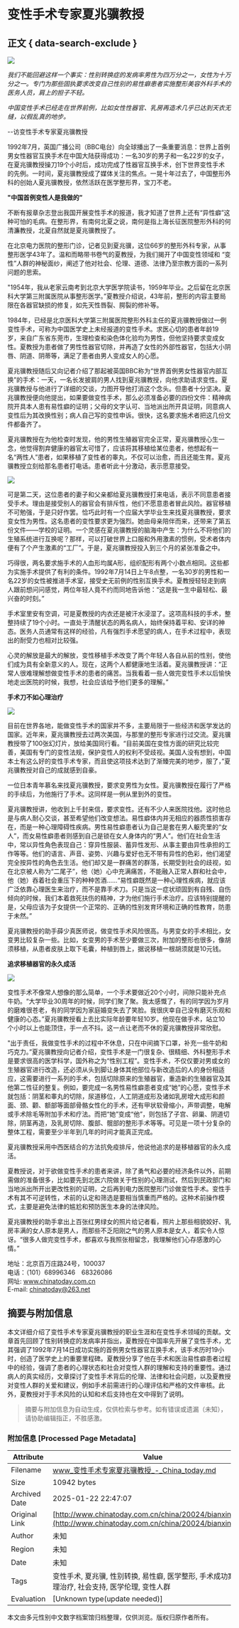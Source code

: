 # 变性手术专家夏兆骥教授

## 正文 { data-search-exclude }


![](images/20024/bianxing3.jpg)

_我们不能回避这样一个事实：性别转换症的发病率男性为四万分之一，女性为十万分之一。专门为那些固执要求改变自己性别的易性癖患者实施整形美容外科手术的医务人员，肩上的担子不轻。_

_中国变性手术已经走在世界前例，比如女性性器官、乳房再造术几乎已达到天衣无缝，以假乱真的地步。_

--访变性手术专家夏兆骥教授

1992年7月，英国广播公司（BBC电台）向全球播出了一条重要消息：世界上首例男女性器官互换手术在中国大陆获得成功：一名30岁的男子和一名22岁的女子，在夏兆骥教授操刀19个小时后，成功完成了性器官互换手术，创下世界变性手术的先例。一时间，夏兆骥教授成了媒体关注的焦点。一晃十年过去了，中国整形外科的创始人夏兆骥教授，依然活跃在医学整形界，宝刀不老。

**"中国首例变性人是我做的”**

不断有报章杂志登出我国开展变性手术的报道，我才知道了世界上还有“异性癖”这种可怕的毛病。在整形界，有南何北夏之说，南何是指上海长征医院整形外科的何清濂教授，北夏自然就是夏兆骥教授了。

在北京电力医院的整形门诊，记者见到夏兆骥，这位66岁的整形外科专家，从事整形医学43年了。温和而略带书卷气的夏教授，为我们揭开了中国变性领域和 “变性”人群的神秘面纱，阐述了他对社会、伦理、道德、法律乃至宗教方面的一系列问题的思索。

"1954年，我从老家云南考到北京大学医学院读书，1959年毕业。之后留在北京医科大学第三附属医院从事整形医学。”夏教授介绍说，43年前，整形的内容主要局限在各器官缺损的修复，如先天性唇裂、腭裂的修补等。

1984年，已经是北京医科大学第三附属医院整形外科主任的夏兆骥教授做过一例变性手术，可称为中国医学史上未经报道的变性手术。求医心切的患者年龄19岁，来自广东省东莞市，生理检查和染色体化验均为男性，但他坚持要求变成女性。夏教授为患者做了男性性器官切除，并再造了女性的外部性器官，包括大小阴唇、阴道、阴蒂等，满足了患者由男人变成女人的心愿。

夏兆骥教授随后又向记者介绍了那起被英国BBC称为“世界首例男女性器官内部互换”的手术：一天，一名长发披肩的男人找到夏兆骥教授，向他求助请求变性。夏兆骥教授与他进行了详细的交谈，力图开导他打消这个念头。但患者十分坚决。夏兆骥教授便向他提出，如果要做变性手术，那么必须准备必要的四份文件：精神病院开具本人患有易性癖的证明；父母的文字认可、当地派出所开具证明，同意病人变性后为其改换性别；病人自己写的变性申诉。很快，这名要求施术者把这几份文件都备齐了。 

夏兆骥教授在为他检查时发现，他的男性生殖器官完全正常，夏兆骥教授心生一念，他觉得割弃健康的器官太可惜了，应该将其移植给某位患者，他想起有一名“两性人”患者，如果移植了变性者的睾丸，不仅可以治愈，而且还能生育。夏兆骥教授立刻给那名患者打电话。患者听此十分激动，表示愿意接受。

![](images/20024/bianxing2.jpg)

可是第二天，这位患者的妻子和父亲都给夏兆骥教授打来电话，表示不同意患者接受手术。理由是接受别人的器官会有排斥性，他们不愿意患者冒此风险。器官移植不可勉强，于是只好作罢。恰巧此时有一个应届大学毕业生来找夏兆骥教授，要求变女性为男性。这名患者的变性要求更为强烈。她由母亲陪伴而来，还带来了第五份文件——学校的证明。一个灵感在夏兆骥教授的脑海中产生：为什么不将他们的生殖系统进行互换呢？那样，可以打破世界上口服和外用激素的惯例，受术者体内便有了个产生激素的“工厂”。于是，夏兆骥教授投入到三个月的紧张准备之中。

巧得很，两名要求施手术的人血形均属A形，组织配形有两个小数点相同。这些都为实施手术提供了有利的条件。1992年7月14日上午8点整，一名30岁的男性和一名22岁的女性被推进手术室，接受史无前例的性别互换手术。夏教授轻轻走到病人跟前想问问感觉，两位年轻人竟不约而同地告诉他：“这是我一生中最轻松、最兴奋的时刻。”

手术室里安有空调，可是夏教授的内衣还是被汗水浸湿了。这项高科技的手术，整整持续了19个小时。一直处于清醒状态的两名病人，始终保持着平和、安详的神态。医务人员通常有这样的经验，凡有强烈手术愿望的病人，在手术过程中，表现出的耐受力也相对比较强。

心灵的解放是最大的解放，变性移植手术改变了两个年轻人各自从前的性别，使他们成为具有全新意义的人。现在，这两个人都健康地生活着。夏兆骥教授讲：“正常人很难理解想做变性手术的患者的痛苦。当我看着一些人做完变性手术以后愉快地走出医院的时候，我想，社会应该给予他们更多的理解。”

**手术刀不如心理治疗**

![](images/20024/bianxing1.jpg)

目前在世界各地，能做变性手术的国家并不多，主要局限于一些经济和医学发达的国家。近年来，夏兆骥教授去过两次美国，与那里的整形专家进行过交流。夏兆骥教授带了100张幻灯片，放给美国同行看。“目前美国在变性方面的研究比较完善，美国有专门的变性法规，保护变性人的权利不受歧视。美国人没有想到，中国本土有这么好的变性手术专家，而且使这项技术达到了渐臻完美的地步，服了，”夏兆骥教授对自己的成就感到自豪。

一位日本青年慕名来找夏兆骥教授，要求变男性为女性。夏兆骥教授在履行了严格的手续后，为他施行了手术。这同样是一例从里到外的变性。

夏兆骥教授讲，他收到上千封来信，要求变性。还有不少人来医院找他。这时他总是与病人耐心交谈，甚至希望他们改变想法。易性癖体内并无相应的器质性损害存在，而是一种心理障碍性疾病。男性易性癖患者认为自己是套在男人躯壳里的“女人”，而女易性癖患者则感到自己是锁在女人身体内的“男人”。他们在社会生活中，常以异性角色表现自己：穿异性服装、蓄异性发形、从事主要由异性承担的工作等等。他们的语言、声音、姿势、兴趣与爱好也无不带有异性的色彩，他们渴望完全按异性的角色去生活。他们却又是一群痛苦的群落，长期受到社会的歧视，如在北京被人称为“二尾子”，他（她）心中充满痛苦，不能融入正常人群和社会中，他（她）吞着社会重压下的种种苦酒……“易性癖既然是一种心理性疾病，就应该广泛依靠心理医生来治疗，而不是靠手术刀。只是当这一症状顽固到有自残、自伤倾向的时候，我们本着救死扶伤的精神，才为他们施行手术治疗。应该特别提醒的是，父母应该为子女提供一个正常的、正确的性别发育环境和正确的性教育，防患于未然。”

夏兆骥教授的助手薛少真医师说，做变性手术风险很高。与男变女的手术相比，女变男比较复杂一些。比如，女变男的手术至少要做三次，附加的整形也很多，像胡须移植，从患者皮肤上取下毛囊，种植到唇上，据说移植一根胡须就是10元钱。

**追求移植器官的永久成活**

![](images/20024/bianxing4.jpg)

变性手术不像常人想像的那么简单，一个手术要做近20个小时，间隙只能补充点牛奶。“大学毕业30周年的时候，同学们聚了聚。我太感慨了，有的同学因为岁月的磨难很苍老，有的同学因为家庭婚变失去了笑脸。我很庆幸自己没有磨灭乐观和健康的心态。”夏兆骥教授看上去比实际年龄要年轻10岁。他现在做手术，站立10个小时以上也能顶住，手一点不抖。这一点让老而不休的夏兆骥教授非常欣慰。

"出于责任，我做变性手术的过程中不休息，只在中间摘下口罩，补充一些牛奶和巧克力。”夏兆骥教授向记者介绍，变性手术是一门很复杂、很精细、外科整形手术是要求很高的医学科学，国外称之为“性别工程”。变性手术，不仅仅要对男或女的生殖器官进行改造，还必须从头到脚让身体其他部位与新改造后的人的身份相适应，这需要进行一系列的手术，包括切除原来的生殖器官，重造新的生殖器官及其他第二性征的整复。例如，要完成一名男性易性癖患者变成“她”的心愿，变性手术就包括：阴茎和睾丸的切除，尿道移位，人工阴道成形及诸如乳房增大成形和颜面、颈、颧、额部等面部骨骼女性化的手术，还有甲状软骨缩小，声带调整，电解或手术除毛等附加手术和疗法。而把“她”变成“他”，则包括了子宫、卵巢、阴道切除，阴茎再造，及乳房切除、腹部、髋部的整形手术等等。可见是一项十分复杂的整体工程，需要至少半年到几年的时间才能真正完成。

夏兆骥教授采用中西医结合的方法抗免疫排斥，他说他追求的是移植器官的永久成活。

夏教授说，对于欲做变性手术的患者来讲，除了勇气和必要的经济条件以外，前期需做的准备很多，比如要先到北医六院做关于性别的心理测试，然后到民政部门和当地派出所开出更改性别的证明，之后再到电力医院整形门诊做变性手术。变性手术有其不可逆转性，术前的认定和筛选是要相当慎重而严格的。这种术前操作模式，主要是避免法律的尴尬和预防医生本身的法律风险。

夏兆骥教授的助手拿出上百张红男绿女的照片给记者看，照片上那些相貌姣好、乳房丰满的女人原本是男人，而那些不乏阳刚之气的男人原本是女人，着实令人惊讶。“很多人做完变性手术，都喜欢与我照张相留念，我理解他们心存感激的心情。”

地址：北京百万庄路24号，100037  
电话：（101）68996346　68326086  
网址: www.chinatoday.com.cn  
E-mail: chinatoday@263.net  
<!-- tcd_original_link http://www.chinatoday.com.cn/china/20024/bianxing.htm -->


## 摘要与附加信息

<!-- tcd_abstract -->
本文详细介绍了变性手术专家夏兆骥教授的职业生涯和在变性手术领域的贡献。文章首先回顾了性别转换症的发病率并指出，夏教授在中国率先开展了变性手术，尤其强调了1992年7月14日成功实施的首例男女性器官互换手术，该手术历时19小时，创造了医学史上的重要里程碑。夏教授分享了他在手术和医治易性癖患者过程中的经验，强调了患者的心理状态和社会对变性人群的理解和支持的重要性。通过病人的真实经历，文章探讨了变性手术背后的伦理、法律和社会问题，以及夏教授对变性人群的关爱和建议，例如手术前需进行的心理评估和严格的文件审核。此外，夏教授对于手术风险的认知和术后支持也在文中得到了说明。
<!-- tcd_abstract_end -->

> 摘要与附加信息为自动生成，仅供检索与参考。如有错误或遗漏（未知），请协助编辑指正，不胜感激。

### 附加信息 [Processed Page Metadata]

| Attribute       | Value                                  |
|-----------------|----------------------------------------|
| Filename        | www_变性手术专家夏兆骥教授_-_China_today.md                             |
| Size            | 10942 bytes                           |
| Archived Date   | 2025-01-22 22:47:07                             |
| Original Link   | [http://www.chinatoday.com.cn/china/20024/bianxing.htm](http://www.chinatoday.com.cn/china/20024/bianxing.htm)                       |
| Author          | 未知                               |
| Region          | 未知                               |
| Date            | 未知                                 |
| Tags            | 变性手术, 夏兆骥, 性别转换, 易性癖, 医学整形, 手术成功案例, 心理治疗, 社会支持, 医学伦理, 变性人群                                 |
| Evaluation            | [Unknown type(update needed)]                                 |
<!-- tcd_table_end -->

本文由多元性别中文数字档案馆归档整理，仅供浏览。版权归原作者所有。
